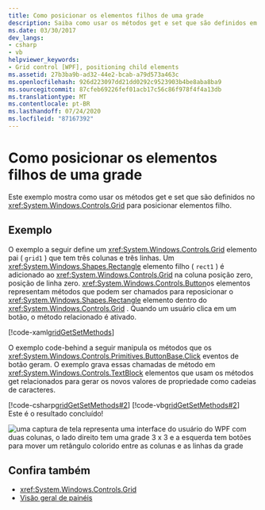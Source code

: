```yaml
---
title: Como posicionar os elementos filhos de uma grade
description: Saiba como usar os métodos get e set que são definidos em uma grade de Windows Presentation Foundation para posicionar elementos filho.
ms.date: 03/30/2017
dev_langs:
- csharp
- vb
helpviewer_keywords:
- Grid control [WPF], positioning child elements
ms.assetid: 27b3ba9b-ad32-44e2-bcab-a79d573a463c
ms.openlocfilehash: 926d223097dd21dd0292c9523903b4be8aba8ba9
ms.sourcegitcommit: 87cfeb69226fef01acb17c56c86f978f4f4a13db
ms.translationtype: MT
ms.contentlocale: pt-BR
ms.lasthandoff: 07/24/2020
ms.locfileid: "87167392"
---
```

# <a name="how-to-position-the-child-elements-of-a-grid"></a>Como posicionar os elementos filhos de uma grade
Este exemplo mostra como usar os métodos get e set que são definidos no <xref:System.Windows.Controls.Grid> para posicionar elementos filho.  
  
## <a name="example"></a>Exemplo  
 O exemplo a seguir define um <xref:System.Windows.Controls.Grid> elemento pai ( `grid1` ) que tem três colunas e três linhas. Um <xref:System.Windows.Shapes.Rectangle> elemento filho ( `rect1` ) é adicionado ao <xref:System.Windows.Controls.Grid> na coluna posição zero, posição de linha zero. <xref:System.Windows.Controls.Button>os elementos representam métodos que podem ser chamados para reposicionar o <xref:System.Windows.Shapes.Rectangle> elemento dentro do <xref:System.Windows.Controls.Grid> . Quando um usuário clica em um botão, o método relacionado é ativado.  
  
 [!code-xaml[gridGetSetMethods](~/samples/snippets/csharp/VS_Snippets_Wpf/gridGetSetMethods/CSharp/Window1.xaml)]  
  
 O exemplo code-behind a seguir manipula os métodos que os <xref:System.Windows.Controls.Primitives.ButtonBase.Click> eventos de botão geram. O exemplo grava essas chamadas de método em <xref:System.Windows.Controls.TextBlock> elementos que usam os métodos get relacionados para gerar os novos valores de propriedade como cadeias de caracteres.  
  
 [!code-csharp[gridGetSetMethods#2](~/samples/snippets/csharp/VS_Snippets_Wpf/gridGetSetMethods/CSharp/Window1.xaml.cs#2)]
 [!code-vb[gridGetSetMethods#2](~/samples/snippets/visualbasic/VS_Snippets_Wpf/gridGetSetMethods/VisualBasic/Window1.xaml.vb#2)]  
 Este é o resultado concluído!

 ![uma captura de tela representa uma interface do usuário do WPF com duas colunas, o lado direito tem uma grade 3 x 3 e a esquerda tem botões para mover um retângulo colorido entre as colunas e as linhas da grade](././media/grid-methods-sample.png)
  
## <a name="see-also"></a>Confira também

- <xref:System.Windows.Controls.Grid>
- [Visão geral de painéis](panels-overview.md)
